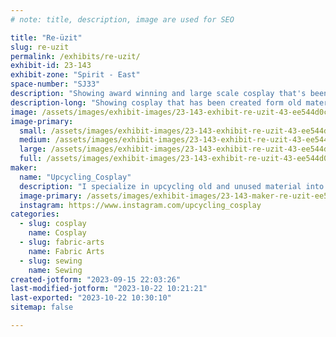 ```yaml
---
# note: title, description, image are used for SEO

title: "Re-üzit"
slug: re-uzit
permalink: /exhibits/re-uzit/
exhibit-id: 23-143
exhibit-zone: "Spirit - East"
space-number: "SJ33"
description: "Showing award winning and large scale cosplay that's been made from recycled and renewed materials."
description-long: "Showing cosplay that has been created form old material found at goodwill and thrift store, side of the road and trash bins. It doesn't take much to make amazing cosplay; just time, creativity, and a whole lot of patience. You don't need to break the bank to have a great costume. "
image: /assets/images/exhibit-images/23-143-exhibit-re-uzit-43-ee544d0c-038f-46e8-8070-b343d2127ef9-1324-large.jpeg
image-primary: 
  small: /assets/images/exhibit-images/23-143-exhibit-re-uzit-43-ee544d0c-038f-46e8-8070-b343d2127ef9-1324-small.jpeg
  medium: /assets/images/exhibit-images/23-143-exhibit-re-uzit-43-ee544d0c-038f-46e8-8070-b343d2127ef9-1324-medium.jpeg
  large: /assets/images/exhibit-images/23-143-exhibit-re-uzit-43-ee544d0c-038f-46e8-8070-b343d2127ef9-1324-large.jpeg
  full: /assets/images/exhibit-images/23-143-exhibit-re-uzit-43-ee544d0c-038f-46e8-8070-b343d2127ef9-1324-full.jpeg
maker: 
  name: "Upcycling_Cosplay"
  description: "I specialize in upcycling old and unused material into new and exciting cosplay. From Goodwill finds to couches in the side of the road, I use it all. I try and show people that costume making doesn't have to be expensive. You just need creativity and patience. "
  image-primary: /assets/images/exhibit-images/23-143-maker-re-uzit-ee544d0c-038f-46e8-8070-b343d2127ef9-medium.jpeg
  instagram: https://www.instagram.com/upcycling_cosplay
categories: 
  - slug: cosplay
    name: Cosplay
  - slug: fabric-arts
    name: Fabric Arts
  - slug: sewing
    name: Sewing
created-jotform: "2023-09-15 22:03:26"
last-modified-jotform: "2023-10-22 10:21:21"
last-exported: "2023-10-22 10:30:10"
sitemap: false

---
```

